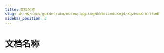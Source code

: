 ```yaml
---
title: 文档名称
slug: zh-HK/docs/guides/wbo/WDiewpapgiLwgNkkUd7cvdGXnjd/Xqzhw4Kc6iT5OdkSEqkchT9AnBf
sidebar_position: 3
---
```



# 文档名称

